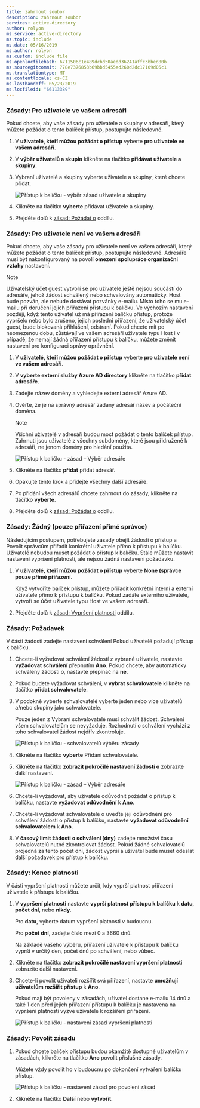 ```yaml
---
title: zahrnout soubor
description: zahrnout soubor
services: active-directory
author: rolyon
ms.service: active-directory
ms.topic: include
ms.date: 05/16/2019
ms.author: rolyon
ms.custom: include file
ms.openlocfilehash: 6711506c1e489dcbd50aedd36241affc3bbed80b
ms.sourcegitcommit: 778e7376853b69bbd5455ad260d2dc17109d05c1
ms.translationtype: MT
ms.contentlocale: cs-CZ
ms.lasthandoff: 05/23/2019
ms.locfileid: "66113389"
---
```

### <a name="policy-for-users-in-your-directory"></a>Zásady: Pro uživatele ve vašem adresáři

Pokud chcete, aby vaše zásady pro uživatele a skupiny v adresáři, který můžete požádat o tento balíček přístup, postupujte následovně.

1. V **uživatelé, kteří můžou požádat o přístup** vyberte **pro uživatele ve vašem adresáři**.

1. V **výběr uživatelů a skupin** klikněte na tlačítko **přidávat uživatele a skupiny**.

1. Vybraní uživatelé a skupiny vyberte uživatele a skupiny, které chcete přidat.

    ![Přístup k balíčku - výběr zásad uživatele a skupiny](./media/active-directory-entitlement-management-policy/policy-select-users-groups.png)

1. Klikněte na tlačítko **vyberte** přidávat uživatele a skupiny.

1. Přejděte dolů k [zásad: Požádat o](#policy-request) oddílu.

### <a name="policy-for-users-not-in-your-directory"></a>Zásady: Pro uživatele není ve vašem adresáři

Pokud chcete, aby vaše zásady pro uživatele není ve vašem adresáři, který můžete požádat o tento balíček přístup, postupujte následovně. Adresáře musí být nakonfigurovaný na povolí **omezení spolupráce organizační vztahy** nastavení.

> [!NOTE]
> Uživatelský účet guest vytvoří se pro uživatele ještě nejsou součástí do adresáře, jehož žádost schválený nebo schvalovány automaticky. Host bude pozván, ale nebude dostávat pozvánky e-mailu. Místo toho se mu e-mailu při doručení jejich přiřazení přístupu k balíčku. Ve výchozím nastavení později, když tento uživatel už má přiřazení balíčku přístup, protože vypršelo nebo bylo zrušeno, jejich poslední přiřazení, že uživatelský účet guest, bude blokovaná přihlášení, odstraní. Pokud chcete mít po neomezenou dobu, zůstávají ve vašem adresáři uživatele typu Host i v případě, že nemají žádná přiřazení přístupu k balíčku, můžete změnit nastavení pro konfiguraci správy oprávnění.

1. V **uživatelé, kteří můžou požádat o přístup** vyberte **pro uživatele není ve vašem adresáři**.

1. V **vyberte externí služby Azure AD directory** klikněte na tlačítko **přidat adresáře**.

1. Zadejte název domény a vyhledejte externí adresář Azure AD.

1. Ověřte, že je na správný adresář zadaný adresář název a počáteční doména.

    > [!NOTE]
    > Všichni uživatelé v adresáři budou moct požádat o tento balíček přístup. Zahrnuti jsou uživatelé z všechny subdomény, které jsou přidružené k adresáři, ne jenom domény pro hledání použita.

    ![Přístup k balíčku - zásad – Výběr adresáře](./media/active-directory-entitlement-management-policy/policy-select-directories.png)

1. Klikněte na tlačítko **přidat** přidat adresář.

1. Opakujte tento krok a přidejte všechny další adresáře.

1. Po přidání všech adresářů chcete zahrnout do zásady, klikněte na tlačítko **vyberte**.

1. Přejděte dolů k [zásad: Požádat o](#policy-request) oddílu.

### <a name="policy-none-administrator-direct-assignments-only"></a>Zásady: Žádný (pouze přiřazení přímé správce)

Následujícím postupem, potřebujete zásady obejít žádosti o přístup a Povolit správcům přiřadit konkrétní uživatele přímo k přístupu k balíčku. Uživatelé nebudou muset požádat o přístup k balíčku. Stále můžete nastavit nastavení vypršení platnosti, ale nejsou žádná nastavení požadavku.

1. V **uživatelé, kteří můžou požádat o přístup** vyberte **None (správce pouze přímé přiřazení**.

    Když vytvoříte balíček přístup, můžete přiřadit konkrétní interní a externí uživatele přímo k přístupu k balíčku. Pokud zadáte externího uživatele, vytvoří se účet uživatele typu Host ve vašem adresáři.

1. Přejděte dolů k [zásad: Vypršení platnosti](#policy-expiration) oddílu.

### <a name="policy-request"></a>Zásady: Požadavek

V části žádosti zadejte nastavení schválení Pokud uživatelé požadují přístup k balíčku.

1. Chcete-li vyžadovat schválení žádostí z vybrané uživatele, nastavte **vyžadovat schválení** přepnutím **Ano**. Pokud chcete, aby automaticky schváleny žádosti o, nastavte přepínač na **ne**.

1. Pokud budete vyžadovat schválení, v **vybrat schvalovatele** klikněte na tlačítko **přidat schvalovatele**.

1. V podokně vyberte schvalovatelé vyberte jeden nebo více uživatelů a/nebo skupiny jako schvalovatele.

    Pouze jeden z Vybraní schvalovatelé musí schválit žádost. Schválení všem schvalovatelům se nevyžaduje. Rozhodnutí o schválení vychází z toho schvalovatel žádost nejdřív zkontroluje.

    ![Přístup k balíčku - schvalovatelů výběru zásady](./media/active-directory-entitlement-management-policy/policy-select-approvers.png)

1. Klikněte na tlačítko **vyberte** Přidání schvalovatele.

1. Klikněte na tlačítko **zobrazit pokročilé nastavení žádostí o** zobrazíte další nastavení.

    ![Přístup k balíčku - zásad – Výběr adresáře](./media/active-directory-entitlement-management-policy/policy-advanced-request.png)

1. Chcete-li vyžadovat, aby uživatelé odůvodnit požádat o přístup k balíčku, nastavte **vyžadovat odůvodnění** k **Ano**.

1. Chcete-li vyžadovat schvalovatele o uveďte její odůvodnění pro schválení žádosti o přístup k balíčku, nastavte **vyžadovat odůvodnění schvalovatelem** k **Ano**.

1. V **časový limit žádosti o schválení (dny)** zadejte množství času schvalovatelů nutné zkontrolovat žádost. Pokud žádné schvalovatelů projedná za tento počet dní, žádost vyprší a uživatel bude muset odeslat další požadavek pro přístup k balíčku.

### <a name="policy-expiration"></a>Zásady: Konec platnosti

V části vypršení platnosti můžete určit, kdy vyprší platnost přiřazení uživatele k přístupu k balíčku.

1. V **vypršení platnosti** nastavte **vyprší platnost přístupu k balíčku** k **datu**, **počet dní**, nebo **nikdy**.

    Pro **datu**, vyberte datum vypršení platnosti v budoucnu.

    Pro **počet dní**, zadejte číslo mezi 0 a 3660 dnů.

    Na základě vašeho výběru, přiřazení uživatele k přístupu k balíčku vyprší v určitý den, počet dnů po schválení, nebo vůbec.

1. Klikněte na tlačítko **zobrazit pokročilé nastavení vypršení platnosti** zobrazíte další nastavení.

1. Chcete-li povolit uživateli rozšířit svá přiřazení, nastavte **umožňují uživatelům rozšířit přístup** k **Ano**.

    Pokud mají být povoleny v zásadách, uživatel dostane e-mailu 14 dnů a také 1 den před jejich přiřazení přístupu k balíčku je nastavena na vypršení platnosti vyzve uživatele k rozšíření přiřazení.

    ![Přístup k balíčku - nastavení zásad vypršení platnosti](./media/active-directory-entitlement-management-policy/policy-expiration.png)

### <a name="policy-enable-policy"></a>Zásady: Povolit zásadu

1. Pokud chcete balíček přístupu budou okamžitě dostupné uživatelům v zásadách, klikněte na tlačítko **Ano** povolit příslušné zásady.

    Můžete vždy povolit ho v budoucnu po dokončení vytváření balíčku přístup.

    ![Přístup k balíčku - nastavení zásad pro povolení zásad](./media/active-directory-entitlement-management-policy/policy-enable.png)

1. Klikněte na tlačítko **Další** nebo **vytvořit**.
